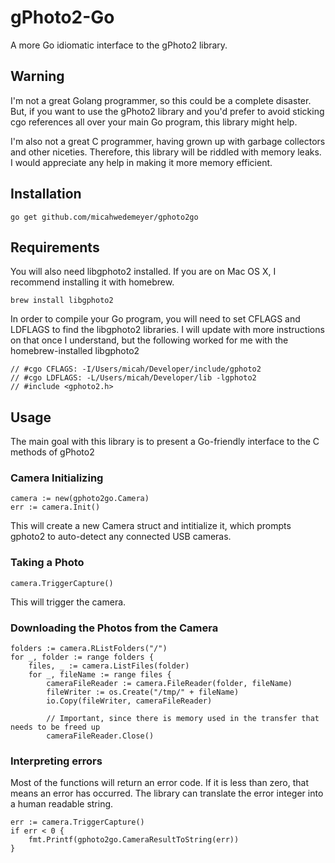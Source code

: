 # gPhoto2-Go

A more Go idiomatic interface to the gPhoto2 library.

## Warning

I'm not a great Golang programmer, so this could be a complete disaster. But, if you want to use the gPhoto2 library and you'd prefer to avoid sticking cgo references all over your main Go program, this library might help.

I'm also not a great C programmer, having grown up with garbage collectors and other niceties. Therefore, this library will be riddled with memory leaks. I would appreciate any help in making it more memory efficient.

## Installation

    go get github.com/micahwedemeyer/gphoto2go

## Requirements

You will also need libgphoto2 installed. If you are on Mac OS X, I recommend installing it with homebrew.

    brew install libgphoto2

In order to compile your Go program, you will need to set CFLAGS and LDFLAGS to find the libgphoto2 libraries. I will update with more instructions on that once I understand, but the following worked for me with the homebrew-installed libgphoto2

    // #cgo CFLAGS: -I/Users/micah/Developer/include/gphoto2
    // #cgo LDFLAGS: -L/Users/micah/Developer/lib -lgphoto2
    // #include <gphoto2.h>

## Usage

The main goal with this library is to present a Go-friendly interface to the C methods of gPhoto2

### Camera Initializing

    camera := new(gphoto2go.Camera)
    err := camera.Init()


This will create a new Camera struct and intitialize it, which prompts gphoto2 to auto-detect any connected USB cameras.

### Taking a Photo

    camera.TriggerCapture()

This will trigger the camera.

### Downloading the Photos from the Camera

    folders := camera.RListFolders("/")
    for _, folder := range folders {
        files, _ := camera.ListFiles(folder)
        for _, fileName := range files {
            cameraFileReader := camera.FileReader(folder, fileName)
            fileWriter := os.Create("/tmp/" + fileName)
            io.Copy(fileWriter, cameraFileReader)
            
            // Important, since there is memory used in the transfer that needs to be freed up
            cameraFileReader.Close()

### Interpreting errors

Most of the functions will return an error code. If it is less than zero, that means an error has occurred. The library can translate the error integer
into a human readable string.

    err := camera.TriggerCapture()
    if err < 0 {
        fmt.Printf(gphoto2go.CameraResultToString(err))
    }
